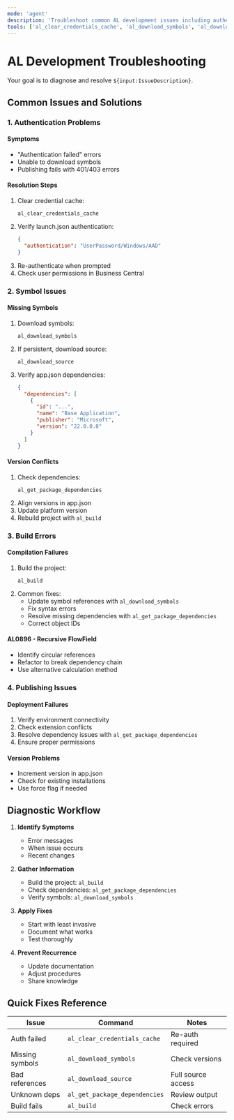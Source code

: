 ```yaml
---
mode: 'agent'
description: 'Troubleshoot common AL development issues including authentication, symbols, and dependencies.'
tools: ['al_clear_credentials_cache', 'al_download_symbols', 'al_download_source', 'al_get_package_dependencies', 'al_build']
---
```


# AL Development Troubleshooting

Your goal is to diagnose and resolve `${input:IssueDescription}`.

## Common Issues and Solutions

### 1. Authentication Problems

#### Symptoms
- "Authentication failed" errors
- Unable to download symbols
- Publishing fails with 401/403 errors

#### Resolution Steps
1. Clear credential cache:
   ```
   al_clear_credentials_cache
   ```
2. Verify launch.json authentication:
   ```json
   {
     "authentication": "UserPassword/Windows/AAD"
   }
   ```
3. Re-authenticate when prompted
4. Check user permissions in Business Central

### 2. Symbol Issues

#### Missing Symbols
1. Download symbols:
   ```
   al_download_symbols
   ```
2. If persistent, download source:
   ```
   al_download_source
   ```
3. Verify app.json dependencies:
   ```json
   {
     "dependencies": [
       {
         "id": "...",
         "name": "Base Application",
         "publisher": "Microsoft",
         "version": "22.0.0.0"
       }
     ]
   }
   ```

#### Version Conflicts
1. Check dependencies:
   ```
   al_get_package_dependencies
   ```
2. Align versions in app.json
3. Update platform version
4. Rebuild project with `al_build`

### 3. Build Errors

#### Compilation Failures
1. Build the project:
   ```
   al_build
   ```
2. Common fixes:
   - Update symbol references with `al_download_symbols`
   - Fix syntax errors
   - Resolve missing dependencies with `al_get_package_dependencies`
   - Correct object IDs

#### AL0896 - Recursive FlowField
- Identify circular references
- Refactor to break dependency chain
- Use alternative calculation method

### 4. Publishing Issues

#### Deployment Failures
1. Verify environment connectivity
2. Check extension conflicts
3. Resolve dependency issues with `al_get_package_dependencies`
4. Ensure proper permissions

#### Version Problems
- Increment version in app.json
- Check for existing installations
- Use force flag if needed

## Diagnostic Workflow

1. **Identify Symptoms**
   - Error messages
   - When issue occurs
   - Recent changes

2. **Gather Information**
   - Build the project: `al_build`
   - Check dependencies: `al_get_package_dependencies`
   - Verify symbols: `al_download_symbols`

3. **Apply Fixes**
   - Start with least invasive
   - Document what works
   - Test thoroughly

4. **Prevent Recurrence**
   - Update documentation
   - Adjust procedures
   - Share knowledge

## Quick Fixes Reference

| Issue | Command | Notes |
|-------|---------|-------|
| Auth failed | `al_clear_credentials_cache` | Re-auth required |
| Missing symbols | `al_download_symbols` | Check versions |
| Bad references | `al_download_source` | Full source access |
| Unknown deps | `al_get_package_dependencies` | Review output |
| Build fails | `al_build` | Check errors |
